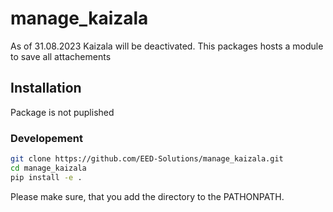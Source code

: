# manage_kaizala

As of 31.08.2023 Kaizala will be deactivated.
This packages hosts a module to save all attachements

## Installation

Package is not puplished
### Developement

```bash
git clone https://github.com/EED-Solutions/manage_kaizala.git
cd manage_kaizala
pip install -e .
```
Please make sure, that you add the directory to the PATHONPATH.
